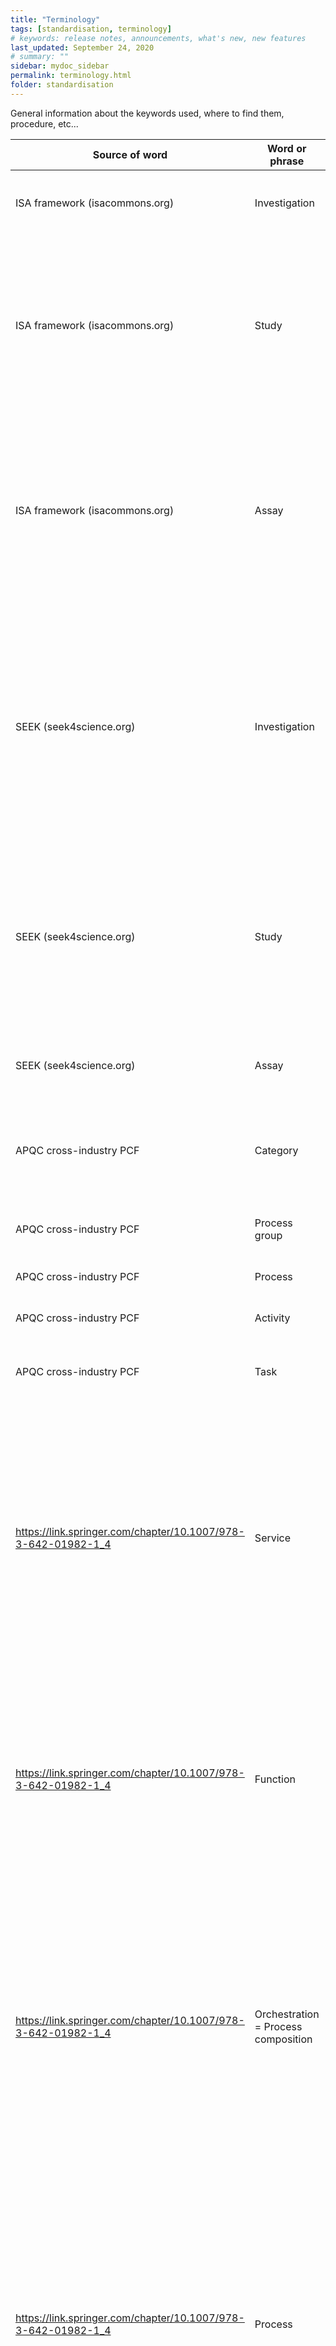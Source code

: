 ```yaml
---
title: "Terminology"
tags: [standardisation, terminology]
# keywords: release notes, announcements, what's new, new features
last_updated: September 24, 2020
# summary: ""
sidebar: mydoc_sidebar
permalink: terminology.html
folder: standardisation
---
```

General information about the keywords used, where to find them, procedure, etc...

| Source of word                                                | Word or phrase                      | Definition in source                                                                                                                                                                                                                                                                         |
|---------------------------------------------------------------|-------------------------------------|----------------------------------------------------------------------------------------------------------------------------------------------------------------------------------------------------------------------------------------------------------------------------------------------|
| ISA framework (isacommons.org)                                | Investigation                       | the project context = high level concept to link related studies                                                                                                                                                                                                                             |
| ISA framework (isacommons.org)                                | Study                               | a unit of research = the central unit, containing information on the subject under study, its characteristics and any treatments applied. Studies link to protocols.                                                                                                                         |
| ISA framework (isacommons.org)                                | Assay                               | analytical measurement = test performed either on material taken from the subject or on the whole initial subject, which produce qualitative or quantitative measurements (data)                                                                                                             |
| SEEK (seek4science.org)                                       | Investigation                       | a high level description of the overall area of research. This may be the overall aims of the project, as stated on your grant. If your project has several subprojects that do not share any data, you should define an investigation for each.                                             |
| SEEK (seek4science.org)                                       | Study                               | a particular biological hypothesis, which you are planning to test in various ways, using various techniques, which could be experimental, informatics, modelling, or a mixture                                                                                                              |
| SEEK (seek4science.org)                                       | Assay                               | specific, individual experiments, measurements, or modelling tasks                                                                                                                                                                                                                           |
| APQC cross-industry PCF                                       | Category                            | the most high-level, general groupings in the PCF (Process Classifical Framework)                                                                                                                                                                                                            |
| APQC cross-industry PCF                                       | Process group                       | a group of processes that are part of executing a category                                                                                                                                                                                                                                   |
| APQC cross-industry PCF                                       | Process                             | a single process                                                                                                                                                                                                                                                                             |
| APQC cross-industry PCF                                       | Activity                            | a key step performed to execute a process                                                                                                                                                                                                                                                    |
| APQC cross-industry PCF                                       | Task                                | an element of work that goes into executing an activity                                                                                                                                                                                                                                      |
| https://link.springer.com/chapter/10.1007/978-3-642-01982-1_4 | Service                             | Conceptual level item in the service-oriented view. Describes "what" is done. A service comprises several phases or partitions of activity. A sequence of processes initiated and terminated by a client role, delivered via an interface role, and controlled or constrained by a contract. |
| https://link.springer.com/chapter/10.1007/978-3-642-01982-1_4 | Function                            | Conceptual level item in the function-oriented view. Describes "what" is done. An enterprise capability represented by a normalized grouping of processes which share a common objective, aim, or goal.                                                                                      |
| https://link.springer.com/chapter/10.1007/978-3-642-01982-1_4 | Orchestration = Process composition | Logical level item in the service-oriented view. Describes "how" things are done. Process compositions may include alternative process flow paths. A sequence of processes which may implement all or part of a service and be undertaken by actors within one or more communities.          |
| https://link.springer.com/chapter/10.1007/978-3-642-01982-1_4 | Process                             | Logical level item in both views. Describes "how" things are done. Processes correspond to one of the sub-communities within the parent process composition. Processes includes logical actor roles as lanes. A sequence of tasks undertaken by actors within a single community.            |
| https://link.springer.com/chapter/10.1007/978-3-642-01982-1_4 | Task                                | Physical level item in both views. Tasks within the processes do not bridge lanes. A sequence of steps undertaken by an individual actor that results in the change in state of the object being acted upon.                                                                                 |
| https://link.springer.com/chapter/10.1007/978-3-642-01982-1_4 | Step                                | Physical level item in both views. Activity which results in a change to an attribute of an object.                                                                                                                                                                                          |
| Peter's recommendation Feb 2020                               | Project                             | An IBISBA project such as TNA                                                                                                                                                                                                                                                                |
| Peter's recommendation Feb 2020                               | Function (optional outside DBTLU)   | Conceptual level item acting as a label to group Orchestrations. Does not apply to Services.                                                                                                                                                                                                 |
| Peter's recommendation Feb 2020                               | Service                             | Conceptual level item describing "what" is done.                                                                                                                                                                                                                                             |
| Peter's recommendation Feb 2020                               | Subservice (optional)               | Conceptual level item describing "what" is done.                                                                                                                                                                                                                                             |
| Peter's recommendation Feb 2020                               | Orchestration                       | Logical level item describing "how" things are done as a sequence of (alternative) processes (Metaprotocol) which may implement all or part of a service and be undertaken by actors within one or more communities. Maps to 'Investigation' in IBISBAHub.                                   |
| Peter's recommendation Feb 2020                               | Process                             | Logical level item describing "how" things are done as a sequence of (grouped) tasks undertaken by actors within a single community. Maps to 'Study' in IBISBAHub.                                                                                                                           |
| Peter's recommendation Feb 2020                               | Group (optional)                    | Logical level label grouping together related Tasks.                                                                                                                                                                                                                                         |
| Peter's recommendation Feb 2020                               | Task                                | Physical level item describing a sequence of steps (IBISBA Protocol) undertaken by an individual actor that results in the change in state of the object being acted upon. The changed object shall be uploaded or registered to IBISBAHub. Maps to 'Assay' in IBISBAHub.                    |
| Peter's recommendation Feb 2020                               | Step                                | Physical level activity which results in a change to an attribute of an object. May or may not be linked to an IBISBA Protocol.                                                                                                                                                              |